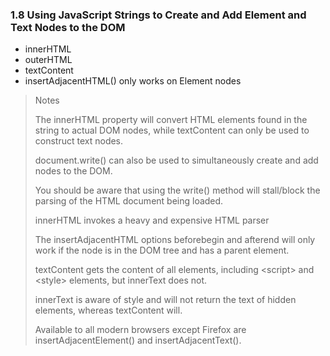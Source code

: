 ### 1.8 Using JavaScript Strings to Create and Add Element and Text Nodes to the DOM

* innerHTML
* outerHTML
* textContent
* insertAdjacentHTML() only works on Element nodes

> Notes
>
> The innerHTML property will convert HTML elements found in the string to actual DOM nodes, while textContent can only be used to construct text nodes.
>
> document.write() can also be used to simultaneously create and add nodes to the DOM.
>
> You should be aware that using the write() method will stall/block the parsing of the HTML document being loaded.
>
> innerHTML invokes a heavy and expensive HTML parser
>
> The insertAdjacentHTML options beforebegin and afterend will only work if the node is in the DOM tree and has a parent element.
>
> textContent gets the content of all elements, including \<script> and \<style> elements, but innerText does not.
>
> innerText is aware of style and will not return the text of hidden elements, whereas textContent will.
>
> Available to all modern browsers except Firefox are insertAdjacentElement() and insertAdjacentText().
>